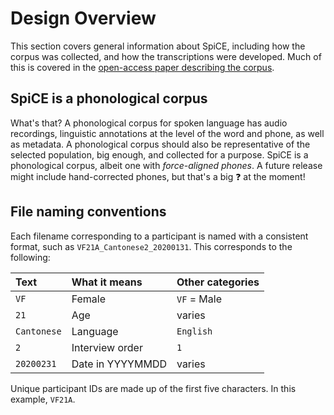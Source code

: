 # Design Overview

This section covers general information about SpiCE, including how the corpus was collected, and how the transcriptions were developed. Much of this is covered in the [open-access paper describing the corpus](https://www.aclweb.org/anthology/2020.lrec-1.503/).

## SpiCE is a phonological corpus

What's that? A phonological corpus for spoken language has audio recordings, linguistic annotations at the level of the word and phone, as well as metadata. A phonological corpus should also be representative of the selected population, big enough, and collected for a purpose. SpiCE is a phonological corpus, albeit one with *force-aligned phones*. A future release might include hand-corrected phones, but that's a big ❓ at the moment!

## File naming conventions

Each filename corresponding to a participant is named with a consistent format, such as `VF21A_Cantonese2_20200131`. This corresponds to the following:

| Text                | What it means    | Other categories |
| :------------------ | :--------------- | :--------------- |
| `VF`                | Female           | `VF` = Male      |
| `21`                | Age              | varies  			|
| `Cantonese`         | Language         | `English`        |
| `2`                 | Interview order  | `1` 				|
| `20200231`          | Date in YYYYMMDD | varies 			|

Unique participant IDs are made up of the first five characters. In this example, `VF21A`.
